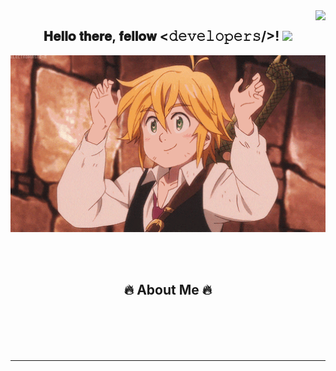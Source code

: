 <img align="right" src="https://visitor-badge.laobi.icu/badge?page_id=johnspeny">

<div align="center">
<h2> 𝐇𝐞𝐥𝐥𝐨 𝐭𝐡𝐞𝐫𝐞, 𝐟𝐞𝐥𝐥𝐨𝐰 <𝚍𝚎𝚟𝚎𝚕𝚘𝚙𝚎𝚛𝚜/>! <img src="gifs/Hi.gif" width="30"></h2>
</div>


<div align="center">
<img hight="300" width="700" alt="GIF" align="center" src="assets/208593.gif">
</div>

</br>
</br>
</br>


<h2 align="center">🔥 About Me 🔥</h2>
<br>



</br>
</br>
</br>



*************



